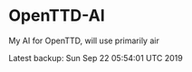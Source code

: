 # OpenTTD-AI
My AI for OpenTTD, will use primarily air

Latest backup: Sun Sep 22 05:54:01 UTC 2019

